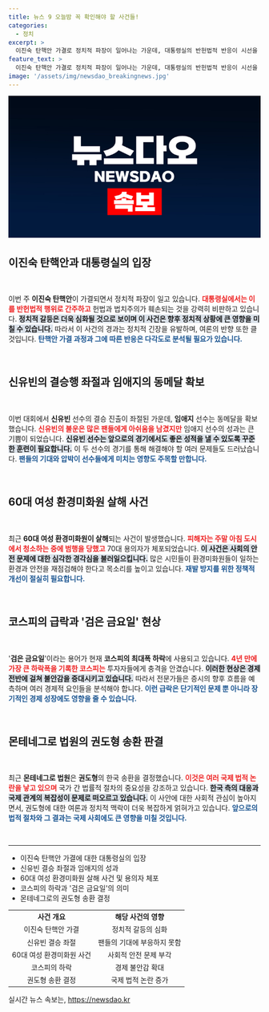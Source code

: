```yaml
---
title: 뉴스 9 오늘밤 꼭 확인해야 할 사건들!
categories:
  - 정치
excerpt: >
  이진숙 탄핵안 가결로 정치적 파장이 일어나는 가운데, 대통령실의 반헌법적 반응이 시선을 끌고 있습니다. 이번 사건의 여파는?
feature_text: >
  이진숙 탄핵안 가결로 정치적 파장이 일어나는 가운데, 대통령실의 반헌법적 반응이 시선을 끌고 있습니다. 이번 사건의 여파는?
image: '/assets/img/newsdao_breakingnews.jpg'
---
```


<p><img src="/assets/img/newsdao_breakingnews.jpg" alt="ontimetimes 속보" /></p>

<h2 data-ke-size="size26">이진숙 탄핵안과 대통령실의 입장</h2>

<p data-ke-size="size16">&nbsp;</p>

<p>이번 주 <strong>이진숙 탄핵안</strong>이 가결되면서 정치적 파장이 일고 있습니다. <b><span style="color: #ee2323;">대통령실에서는 이를 반헌법적 행위로 간주하고</span></b> 헌법과 법치주의가 훼손되는 것을 강력히 비판하고 있습니다. <b><span style="background-color: #21538527;">정치적 갈등은 더욱 심화될 것으로 보이며 이 사건은 향후 정치적 상황에 큰 영향을 미칠 수 있습니다.</span></b> 따라서 이 사건의 경과는 정치적 긴장을 유발하며, 여론의 반향 또한 클 것입니다. <b><span style="color: #1a5490;">탄핵안 가결 과정과 그에 따른 반응은 다각도로 분석될 필요가 있습니다.</span></b></p>

<p data-ke-size="size16">&nbsp;</p>

<h2 data-ke-size="size26">신유빈의 결승행 좌절과 임애지의 동메달 확보</h2>

<p data-ke-size="size16">&nbsp;</p>

<p>이번 대회에서 <strong>신유빈</strong> 선수의 결승 진출이 좌절된 가운데, <strong>임애지</strong> 선수는 동메달을 확보했습니다. <b><span style="color: #ee2323;">신유빈의 불운은 많은 팬들에게 아쉬움을 남겼지만</span></b> 임애지 선수의 성과는 큰 기쁨이 되었습니다. <b><span style="background-color: #21538527;">신유빈 선수는 앞으로의 경기에서도 좋은 성적을 낼 수 있도록 꾸준한 훈련이 필요합니다.</span></b> 이 두 선수의 경기를 통해 해결해야 할 여러 문제들도 드러났습니다. <b><span style="color: #1a5490;">팬들의 기대와 압박이 선수들에게 미치는 영향도 주목할 만합니다.</span></b></p>

<p data-ke-size="size16">&nbsp;</p>

<h2 data-ke-size="size26">60대 여성 환경미화원 살해 사건</h2>

<p data-ke-size="size16">&nbsp;</p>

<p>최근 <strong>60대 여성 환경미화원이 살해</strong>되는 사건이 발생했습니다. <b><span style="color: #ee2323;">피해자는 주말 아침 도시에서 청소하는 중에 범행을 당했고</span></b> 70대 용의자가 체포되었습니다. <b><span style="background-color: #21538527;">이 사건은 사회의 안전 문제에 대한 심각한 경각심을 불러일으킵니다.</span></b> 많은 시민들이 환경미화원들이 일하는 환경과 안전을 재점검해야 한다고 목소리를 높이고 있습니다. <b><span style="color: #1a5490;">재발 방지를 위한 정책적 개선이 절실히 필요합니다.</span></b></p>

<p data-ke-size="size16">&nbsp;</p>

<h2 data-ke-size="size26">코스피의 급락과 '검은 금요일' 현상</h2>

<p data-ke-size="size16">&nbsp;</p>

<p>'<strong>검은 금요일</strong>'이라는 용어가 현재 <strong>코스피의 최대폭 하락</strong>에 사용되고 있습니다. <b><span style="color: #ee2323;">4년 만에 가장 큰 하락폭을 기록한 코스피는</span></b> 투자자들에게 충격을 안겼습니다. <b><span style="background-color: #21538527;">이러한 현상은 경제 전반에 걸쳐 불안감을 증대시키고 있습니다.</span></b> 따라서 전문가들은 증시의 향후 흐름을 예측하며 여러 경제적 요인들을 분석해야 합니다. <b><span style="color: #1a5490;">이런 급락은 단기적인 문제 뿐 아니라 장기적인 경제 성장에도 영향을 줄 수 있습니다.</span></b></p>

<p data-ke-size="size16">&nbsp;</p>

<h2 data-ke-size="size26">몬테네그로 법원의 권도형 송환 판결</h2>

<p data-ke-size="size16">&nbsp;</p>

<p>최근 <strong>몬테네그로 법원</strong>은 <strong>권도형</strong>의 한국 송환을 결정했습니다. <b><span style="color: #ee2323;">이것은 여러 국제 법적 논란을 낳고 있으며</span></b> 국가 간 법률적 절차의 중요성을 강조하고 있습니다. <b><span style="background-color: #21538527;">한국 측의 대응과 국제 관계의 복잡성이 문제로 떠오르고 있습니다.</span></b> 이 사안에 대한 사회적 관심이 높아지면서, 권도형에 대한 여론과 정치적 맥락이 더욱 복잡하게 얽혀가고 있습니다. <b><span style="color: #1a5490;">앞으로의 법적 절차와 그 결과는 국제 사회에도 큰 영향을 미칠 것입니다.</span></b></p>

<p data-ke-size="size16">&nbsp;</p>

<hr>

<ul>
    <li>이진숙 탄핵안 가결에 대한 대통령실의 입장</li>
    <li>신유빈 결승 좌절과 임애지의 성과</li>
    <li>60대 여성 환경미화원 살해 사건 및 용의자 체포</li>
    <li>코스피의 하락과 '검은 금요일'의 의미</li>
    <li>몬테네그로의 권도형 송환 결정</li>
</ul>

<table style="width: 100%;">
    <tr>
        <td style="text-align: center; height: 17px;"><b>사건 개요</b></td>
        <td style="text-align: center; height: 17px;"><b>해당 사건의 영향</b></td>
    </tr>
    <tr>
        <td style="text-align: center; height: 17px;">이진숙 탄핵안 가결</td>
        <td style="text-align: center; height: 17px;">정치적 갈등의 심화</td>
    </tr>
    <tr>
        <td style="text-align: center; height: 17px;">신유빈 결승 좌절</td>
        <td style="text-align: center; height: 17px;">팬들의 기대에 부응하지 못함</td>
    </tr>
    <tr>
        <td style="text-align: center; height: 17px;">60대 여성 환경미화원 사건</td>
        <td style="text-align: center; height: 17px;">사회적 안전 문제 부각</td>
    </tr>
    <tr>
        <td style="text-align: center; height: 17px;">코스피의 하락</td>
        <td style="text-align: center; height: 17px;">경제 불안감 확대</td>
    </tr>
    <tr>
        <td style="text-align: center; height: 17px;">권도형 송환 결정</td>
        <td style="text-align: center; height: 17px;">국제 법적 논란 증가</td>
    </tr>
</table>
실시간 뉴스 속보는, <a href="https://newsdao.kr" rel="dofollow">https://newsdao.kr</a>


